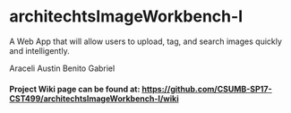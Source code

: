 # architechtsImageWorkbench-I

A Web App that will allow users to upload, tag, and search images quickly and intelligently.

Araceli
Austin
Benito
Gabriel

#### Project Wiki page can be found at: https://github.com/CSUMB-SP17-CST499/architechtsImageWorkbench-I/wiki
